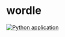 # wordle

[![Python application](https://github.com/Backstein42/wordle/actions/workflows/python-app.yml/badge.svg)](https://github.com/Backstein42/wordle/actions/workflows/python-app.yml)
